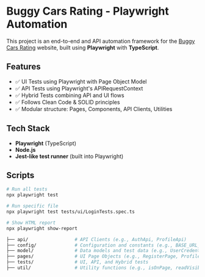 # Buggy Cars Rating - Playwright Automation

This project is an end-to-end and API automation framework for the [Buggy Cars Rating](https://buggy.justtestit.org/)
website, built using **Playwright** with **TypeScript**.

## Features

- ✅ UI Tests using Playwright with Page Object Model
- ✅ API Tests using Playwright's APIRequestContext
- ✅ Hybrid Tests combining API and UI flows
- ✅ Follows Clean Code & SOLID principles
- ✅ Modular structure: Pages, Components, API Clients, Utilities

## Tech Stack

- **Playwright** (TypeScript)
- **Node.js**
- **Jest-like test runner** (built into Playwright)

## Scripts

```bash
# Run all tests
npx playwright test

# Run specific file
npx playwright test tests/ui/LoginTests.spec.ts

# Show HTML report
npx playwright show-report

├── api/                 # API Clients (e.g., AuthApi, ProfileApi)
├── config/              # Configuration and constants (e.g., BASE_URL_API, headers)
├── model/               # Data models and test data (e.g., UserCredentials, generated input)
├── pages/               # UI Page Objects (e.g., RegisterPage, ProfilePage)
├── tests/               # UI, API, and Hybrid tests
├── util/                # Utility functions (e.g., isOnPage, readVisibleText)

